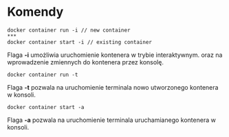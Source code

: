 # Komendy  
```commandline 
docker container run -i // new container  
***  
docker container start -i // existing container  
```  
Flaga **-i** umożliwia uruchomienie kontenera w trybie interaktywnym. oraz na wprowadzenie zmiennych do kontenera przez konsolę.  
```commandline 
docker container run -t  
```  
Flaga **-t** pozwala na uruchomienie terminala nowo utworzonego kontenera w konsoli.  
```commandline 
docker container start -a  
```  
Flaga **-a** pozwala na uruchomienie terminala uruchamianego kontenera w konsoli.  
  